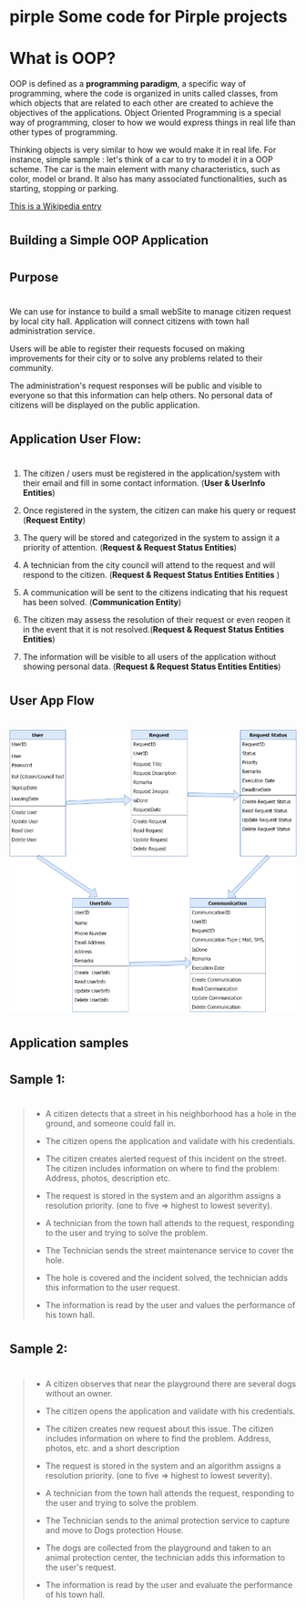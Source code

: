 # pirple Some code for Pirple projects

<!-- What is object oriented programming, and why would you use it? As you may already know,
 many javascript projects are written using a functional, or event-driven design pattern. 
 n which cases would an OOP pattern be a better choice?

For this task, write a few paragraphs describing a project that would benefit greatly from
 an OOP structure. (This could be any kind of application, running on any type of system). 
 Describe the application flow from the user's point of view (user stories).
  What is the application's purpose, and how would people use it? What information would they 
  enter, and what would be received? Try to mention all the "stories" in which the user performs 
  any kind of CRUD operation.

Next, using pseudocode (or any other notation-technique or diagramming tool you wish), 
map out what the main objects of the system would look like, how they would be constructed, and how 
they would relate to each other. 

Save your writeup in a Readme.md file, and push it to Github. -->

<h1>What is OOP?</h1>

OOP is defined as a **programming paradigm**, a specific way of programming, where the code is organized in units called classes, from which objects that are related to each other are created to achieve the objectives of the applications.
Object Oriented Programming is a special way of programming, closer to how we would express things in real life than other types of programming.

Thinking objects is very similar to how we would make it in real life. For instance, simple sample : let's think of a car to try to model it in a OOP scheme. The car is the main element with many characteristics, such as color, model or brand. It also has many associated functionalities, such as starting, stopping or parking.

<p> <a href="https://en.wikipedia.org/wiki/Object-oriented_programming"> This is a Wikipedia entry </a></p>
<h1></h1>
<h2> Building a Simple OOP Application</h2>
<h1></h1>
<h2>Purpose</h2>
<h1></h1>


We can use for instance to build a small webSite to manage citizen request by local city hall. Application will connect citizens with town hall administration service.

Users will be able to register their requests focused on making improvements for their city or to solve any problems related to their community.

The administration's request responses will be public and visible to everyone so that this information can help others. No personal data of citizens will be displayed on the public application.
<h1></h1>
<h2>Application User Flow:</h2>
<h1></h1>

1. The citizen / users must be registered in the application/system with their email and fill in some contact information. (**User & UserInfo Entities**)

2. Once registered in the system, the citizen can make his query or request (**Request Entity**)

3. The query will be stored and categorized in the system to assign it a priority of attention. (**Request & Request Status Entities**)

4. A technician from the city council will attend to the request and will respond to the citizen. (**Request & Request Status Entities Entities** )

5. A communication will be sent to the citizens indicating that his request has been solved. (**Communication Entity**)

6. The citizen may assess the resolution of their request or even reopen it in the event that it is not resolved.(**Request & Request Status Entities Entities**)

7. The information will be visible to all users of the application without showing personal data. (**Request & Request Status Entities Entities**)
<h1></h1>
<h2>User App Flow</h2>
<h1></h1>


 ![User App Flow](./CitizensReport.png)


<h1></h1>
<h2>Application samples</h2> 
<h1></h1>

<h2>Sample 1:</h2> 
<h1></h1>

>- A citizen detects that a street in his neighborhood has a hole in the ground, and someone could fall in.
>
>- The citizen opens the application and validate with his credentials.
>
>- The citizen creates alerted request of this incident on the street. The citizen includes information on where to find the problem:
  Address, photos, description etc.
>
>- The request is stored in the system and an algorithm assigns a resolution priority. (one to five => highest to lowest severity).
>
>- A technician from the town hall attends to the request, responding to the user and trying to solve the problem.
>
>- The Technician sends the street maintenance service to cover the hole.
>
>- The hole is covered and the incident solved, the technician adds this information to the user request.
>
>- The information is read by the user and values ​​the performance of his town hall.

<h1></h1>
<h2> Sample 2:</h2> 
<h1></h1>

>- A citizen observes that near the playground there are several dogs without an owner.
>
>- The citizen opens the application and validate with his credentials.
>
>- The citizen creates new request about this issue. The citizen includes information on where to find the problem.
  Address, photos, etc. and a short description
>
>- The request is stored in the system and an algorithm assigns a resolution priority. (one to five => highest to lowest severity).
>
>- A technician from the town hall attends the request, responding to the user and trying to solve the problem.
>
>- The Technician sends to the animal protection service to capture and move to Dogs protection House.
>
>- The dogs are collected from the playground and taken to an animal protection center, the technician adds this 
information to the user's request.
>
>- The information is read by the user and evaluate ​​the performance of his town hall.






